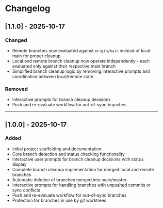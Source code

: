 # Changelog

## [1.1.0] - 2025-10-17

### Changed
- Remote branches now evaluated against `origin/main` instead of local main for proper cleanup
- Local and remote branch cleanup now operate independently - each evaluated only against their respective main branch
- Simplified branch cleanup logic by removing interactive prompts and coordination between local/remote state

### Removed
- Interactive prompts for branch cleanup decisions
- Push and re-evaluate workflow for out-of-sync branches

---

## [1.0.0] - 2025-10-17

### Added
- Initial project scaffolding and documentation
- Core branch detection and status checking functionality
- Interactive user prompts for branch cleanup decisions with status display
- Complete branch cleanup implementation for merged local and remote branches
- Automatic deletion of branches merged into main/master
- Interactive prompts for handling branches with unpushed commits or sync conflicts
- Push and re-evaluate workflow for out-of-sync branches
- Protection for branches in use by git worktrees
